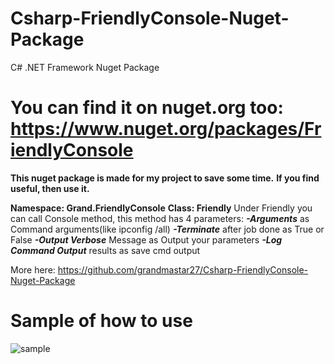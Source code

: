 # Csharp-FriendlyConsole-Nuget-Package
 C# .NET Framework Nuget Package

# You can find it on nuget.org too: https://www.nuget.org/packages/FriendlyConsole

**This nuget package is made for my project to save some time.**
**If you find useful, then use it.**

**Namespace: Grand.FriendlyConsole**
**Class: Friendly**
Under Friendly you can call Console method, this method has 4 parameters:
***-Arguments*** as Command arguments(like ipconfig /all)
***-Terminate*** after job done as True or False
***-Output Verbose*** Message as Output your parameters
***-Log Command Output*** results as save cmd output

More here: https://github.com/grandmastar27/Csharp-FriendlyConsole-Nuget-Package

# Sample of how to use
![sample](https://user-images.githubusercontent.com/12668764/85919485-b8395d00-b86b-11ea-88eb-d35b530cc775.png)